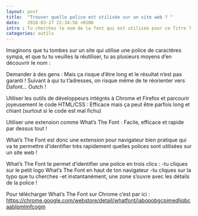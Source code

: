 ```yaml
---
layout: post
title:  "Trouver quelle police est utilisée sur un site web ? "
date:   2018-03-27 22:34:58 +0100
intro : Tu cherches le nom de la font qui est utilisée pour ce Titre ? What the font pourrait t’aider !
categories: outils
---
```


Imaginons que tu tombes sur un site qui utilise une police de caractères sympa, et que tu tu veuilles la réutiliser, tu as plusieurs moyens d’en découvrir le nom :

Demander à des gens : Mais ça risque d’être long et le résultat n’est pas garanti ! Suivant à qui tu t’adresses, on risque même de te réorienter vers Dafont… Outch !

Utiliser les outils de développeurs intégrés à Chrome et Firefox et parcourir joyeusement le code HTML/CSS : Efficace mais ça peut être parfois long et chiant (surtout si le code est mal fichu)

Utiliser une extension comme What’s The Font : Facile, efficace et rapide par dessus tout !

What’s The Font est donc une extension pour navigateur bien pratique qui va te permettre d’identifier très rapidement quelles polices sont utilisées sur un site web !

What’s The Font te permet d’identifier une police en trois clics :
  -tu cliques sur le petit logo What’s The Font en haut de ton navigateur
  -tu cliques sur la typo que tu cherches
  -et instantanément, une zone s’ouvre avec les détails de la police !

Pour télécharger What’s The Font sur Chrome c’est par ici :
https://chrome.google.com/webstore/detail/whatfont/jabopobgcpjmedljpbcaablpmlmfcogm
